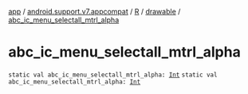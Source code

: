[app](../../../index.md) / [android.support.v7.appcompat](../../index.md) / [R](../index.md) / [drawable](index.md) / [abc_ic_menu_selectall_mtrl_alpha](.)

# abc_ic_menu_selectall_mtrl_alpha

`static val abc_ic_menu_selectall_mtrl_alpha: `[`Int`](https://kotlinlang.org/api/latest/jvm/stdlib/kotlin/-int/index.html)
`static val abc_ic_menu_selectall_mtrl_alpha: `[`Int`](https://kotlinlang.org/api/latest/jvm/stdlib/kotlin/-int/index.html)